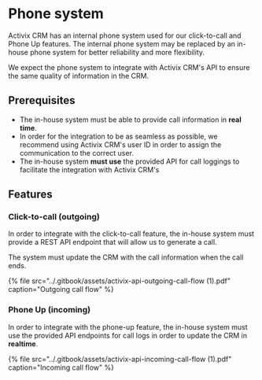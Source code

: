 # Phone system

Activix CRM has an internal phone system used for our click-to-call and Phone Up features. The internal phone system may be replaced by an in-house phone system for better reliability and more flexibility.

We expect the phone system to integrate with Activix CRM's API to ensure the same quality of information in the CRM.

## Prerequisites

* The in-house system must be able to provide call information in **real time**.
* In order for the integration to be as seamless as possible, we recommend using Activix CRM's user ID in order to assign the communication to the correct user.
* The in-house system **must use** the provided API for call loggings to facilitate the integration with Activix CRM's

## Features

### Click-to-call \(outgoing\)

In order to integrate with the click-to-call feature, the in-house system must provide a REST API endpoint that will allow us to generate a call.

The system must update the CRM with the call information when the call ends.

{% file src="../.gitbook/assets/activix-api-outgoing-call-flow \(1\).pdf" caption="Outgoing call flow" %}

### Phone Up \(incoming\)

In order to integrate with the phone-up feature, the in-house system must use the provided API endpoints for call logs in order to update the CRM in **realtime**.

{% file src="../.gitbook/assets/activix-api-incoming-call-flow \(1\).pdf" caption="Incoming call flow" %}

